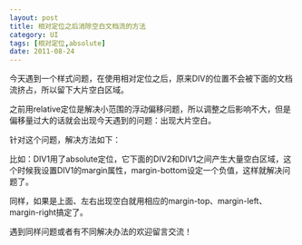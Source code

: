 ```yaml
---
layout: post
title: 相对定位之后消除空白文档流的方法
category: UI
tags: [相对定位,absolute]
date: 2011-08-24
---
```

<p>今天遇到一个样式问题，在使用相对定位之后，原来DIV的位置不会被下面的文档流挤占，所以留下大片空白区域。</p>
<p>之前用relative定位是解决小范围的浮动偏移问题，所以调整之后影响不大，但是偏移量过大的话就会出现今天遇到的问题：出现大片空白。</p>
<p>针对这个问题，解决方法如下：</p>
<p>比如：DIV1用了absolute定位，它下面的DIV2和DIV1之间产生大量空白区域，这个时候我设置DIV1的margin属性，margin-bottom设定一个负值，这样就解决问题了。</p>
<p>同样，如果是上面、左右出现空白就用相应的margin-top、margin-left、margin-right搞定了。</p>
<p>遇到同样问题或者有不同解决办法的欢迎留言交流！</p>
